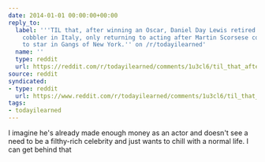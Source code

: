 ```yaml
---
date: 2014-01-01 00:00:00+00:00
reply_to:
  label: '''TIL that, after winning an Oscar, Daniel Day Lewis retired to become a
    cobbler in Italy, only returning to acting after Martin Scorsese convinced him
    to star in Gangs of New York.'' on /r/todayilearned'
  name: ''
  type: reddit
  url: https://reddit.com/r/todayilearned/comments/1u3cl6/til_that_after_winning_an_oscar_daniel_day_lewis/
source: reddit
syndicated:
- type: reddit
  url: https://www.reddit.com/r/todayilearned/comments/1u3cl6/til_that_after_winning_an_oscar_daniel_day_lewis/cee62jo/
tags:
- todayilearned
---
```


I imagine he's already made enough money as an actor and doesn't see a need to be a filthy-rich celebrity and just wants to chill with a normal life. I can get behind that